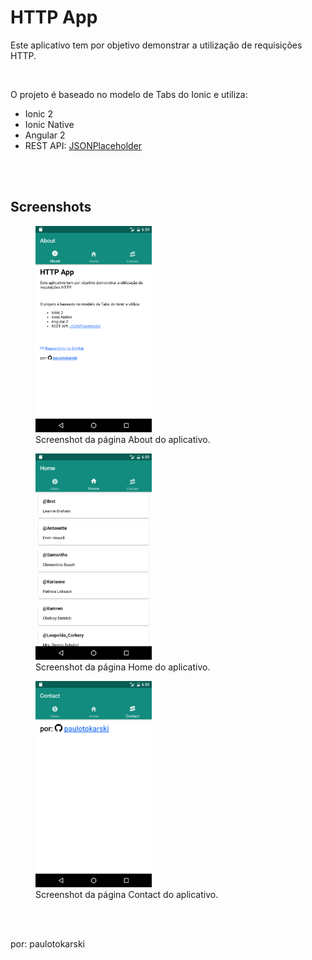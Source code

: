<h1>
    <strong>HTTP App</strong>
</h1>
<p>Este aplicativo tem por objetivo demonstrar a utilização de requisições HTTP.</p>
<br>
<p>O projeto é baseado no modelo de Tabs do Ionic e utiliza:</p>
<ul>
<li>Ionic 2</li>
<li>Ionic Native</li>
<li>Angular 2</li>
<li>REST API: <a href="http://jsonplaceholder.typicode.com/">JSONPlaceholder</a></li>
</ul>
<br><br>
<h2>
    <strong>Screenshots</strong>
</h2>
<figure>
    <img src="https://github.com/paulotokarski/Ionic/blob/master/httpApp/screenshots/Screenshot_1484765991.png" height="330px" width="auto" alt="Screenshot da página About do aplicativo.">
    <figcaption>Screenshot da página About do aplicativo.</figcaption>
</figure>
<figure>
    <img src="https://github.com/paulotokarski/Ionic/blob/master/httpApp/screenshots/Screenshot_1484765981.png" height="330px" width="auto" alt="Screenshot da página Home do aplicativo.">
    <figcaption>Screenshot da página Home do aplicativo.</figcaption>
</figure>
<figure>
    <img src="https://github.com/paulotokarski/Ionic/blob/master/httpApp/screenshots/Screenshot_1484765998.png" height="330px" width="auto" alt="Screenshot da página Contact do aplicativo.">
    <figcaption>Screenshot da página Contact do aplicativo.</figcaption>
</figure>
<br><br>
<p>por: paulotokarski</p>
